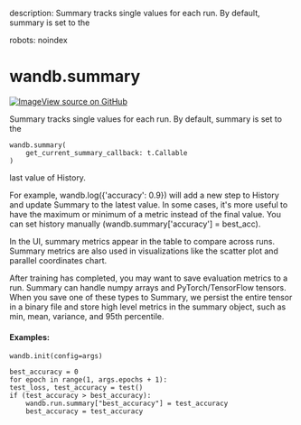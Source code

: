 description: Summary tracks single values for each run. By default, summary is set to the

robots: noindex

# wandb.summary

<!-- Insert buttons and diff -->


[![Image](https://www.tensorflow.org/images/GitHub-Mark-32px.png)View source on GitHub](https://www.github.com/wandb/client/tree/master/wandb/sdk/wandb_summary.py#L82-L133)



Summary tracks single values for each run. By default, summary is set to the

<pre>
<code>wandb.summary(
    get_current_summary_callback: t.Callable
)
</code></pre>



<!-- Placeholder for "Used in" -->
last value of History.

For example, wandb.log({'accuracy': 0.9}) will add a new step to History and
update Summary to the latest value. In some cases, it's more useful to have
the maximum or minimum of a metric instead of the final value. You can set
history manually (wandb.summary['accuracy'] = best_acc).

In the UI, summary metrics appear in the table to compare across runs.
Summary metrics are also used in visualizations like the scatter plot and
parallel coordinates chart.

After training has completed, you may want to save evaluation metrics to a
run. Summary can handle numpy arrays and PyTorch/TensorFlow tensors. When
you save one of these types to Summary, we persist the entire tensor in a
binary file and store high level metrics in the summary object, such as min,
mean, variance, and 95th percentile.

#### Examples:

```
wandb.init(config=args)

best_accuracy = 0
for epoch in range(1, args.epochs + 1):
test_loss, test_accuracy = test()
if (test_accuracy > best_accuracy):
    wandb.run.summary["best_accuracy"] = test_accuracy
    best_accuracy = test_accuracy
```
